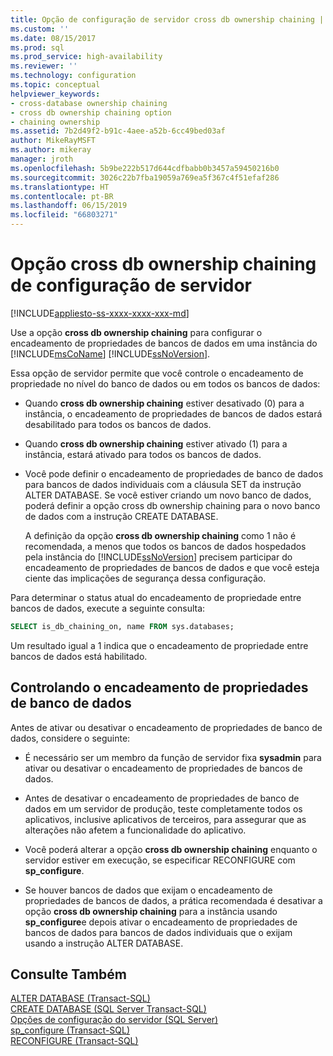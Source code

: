 ```yaml
---
title: Opção de configuração de servidor cross db ownership chaining | Microsoft Docs
ms.custom: ''
ms.date: 08/15/2017
ms.prod: sql
ms.prod_service: high-availability
ms.reviewer: ''
ms.technology: configuration
ms.topic: conceptual
helpviewer_keywords:
- cross-database ownership chaining
- cross db ownership chaining option
- chaining ownership
ms.assetid: 7b2d49f2-b91c-4aee-a52b-6cc49bed03af
author: MikeRayMSFT
ms.author: mikeray
manager: jroth
ms.openlocfilehash: 5b9be222b517d644cdfbabb0b3457a59450216b0
ms.sourcegitcommit: 3026c22b7fba19059a769ea5f367c4f51efaf286
ms.translationtype: HT
ms.contentlocale: pt-BR
ms.lasthandoff: 06/15/2019
ms.locfileid: "66803271"
---
```

# <a name="cross-db-ownership-chaining-server-configuration-option"></a>Opção cross db ownership chaining de configuração de servidor
[!INCLUDE[appliesto-ss-xxxx-xxxx-xxx-md](../../includes/appliesto-ss-xxxx-xxxx-xxx-md.md)]

  Use a opção **cross db ownership chaining** para configurar o encadeamento de propriedades de bancos de dados em uma instância do [!INCLUDE[msCoName](../../includes/msconame-md.md)] [!INCLUDE[ssNoVersion](../../includes/ssnoversion-md.md)].  
  
 Essa opção de servidor permite que você controle o encadeamento de propriedade no nível do banco de dados ou em todos os bancos de dados:  
  
-   Quando **cross db ownership chaining** estiver desativado (0) para a instância, o encadeamento de propriedades de bancos de dados estará desabilitado para todos os bancos de dados.  
  
-   Quando **cross db ownership chaining** estiver ativado (1) para a instância, estará ativado para todos os bancos de dados.  
  
-   Você pode definir o encadeamento de propriedades de banco de dados para bancos de dados individuais com a cláusula SET da instrução ALTER DATABASE. Se você estiver criando um novo banco de dados, poderá definir a opção cross db ownership chaining para o novo banco de dados com a instrução CREATE DATABASE.  
  
     A definição da opção **cross db ownership chaining** como 1 não é recomendada, a menos que todos os bancos de dados hospedados pela instância do [!INCLUDE[ssNoVersion](../../includes/ssnoversion-md.md)] precisem participar do encadeamento de propriedades de bancos de dados e que você esteja ciente das implicações de segurança dessa configuração.  

Para determinar o status atual do encadeamento de propriedade entre bancos de dados, execute a seguinte consulta:  
```sql
SELECT is_db_chaining_on, name FROM sys.databases;
```  
Um resultado igual a 1 indica que o encadeamento de propriedade entre bancos de dados está habilitado.

## <a name="controlling-cross-database-ownership-chaining"></a>Controlando o encadeamento de propriedades de banco de dados  
 Antes de ativar ou desativar o encadeamento de propriedades de banco de dados, considere o seguinte:  
  
-   É necessário ser um membro da função de servidor fixa **sysadmin** para ativar ou desativar o encadeamento de propriedades de bancos de dados.  
  
-   Antes de desativar o encadeamento de propriedades de banco de dados em um servidor de produção, teste completamente todos os aplicativos, inclusive aplicativos de terceiros, para assegurar que as alterações não afetem a funcionalidade do aplicativo.  
  
-   Você poderá alterar a opção **cross db ownership chaining** enquanto o servidor estiver em execução, se especificar RECONFIGURE com **sp_configure**.  
  
-   Se houver bancos de dados que exijam o encadeamento de propriedades de bancos de dados, a prática recomendada é desativar a opção **cross db ownership chaining** para a instância usando **sp_configure**e depois ativar o encadeamento de propriedades de bancos de dados para bancos de dados individuais que o exijam usando a instrução ALTER DATABASE.  
  
## <a name="see-also"></a>Consulte Também  
 [ALTER DATABASE &#40;Transact-SQL&#41;](../../t-sql/statements/alter-database-transact-sql.md)   
 [CREATE DATABASE &#40;SQL Server Transact-SQL&#41;](../../t-sql/statements/create-database-sql-server-transact-sql.md)   
 [Opções de configuração do servidor &#40;SQL Server&#41;](../../database-engine/configure-windows/server-configuration-options-sql-server.md)   
 [sp_configure &#40;Transact-SQL&#41;](../../relational-databases/system-stored-procedures/sp-configure-transact-sql.md)   
 [RECONFIGURE &#40;Transact-SQL&#41;](../../t-sql/language-elements/reconfigure-transact-sql.md)  
  
  
